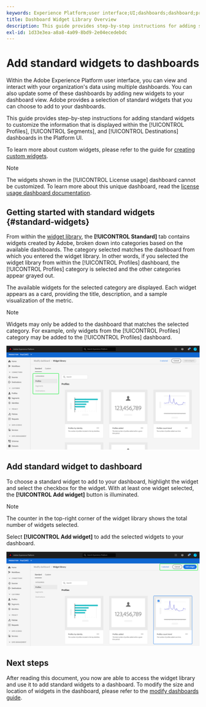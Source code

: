 ```yaml
---
keywords: Experience Platform;user interface;UI;dashboards;dashboard;profiles;segments;destinations;license usage
title: Dashboard Widget Library Overview
description: This guide provides step-by-step instructions for adding standard widgets and creating custom widgets for visualizing dashboard data in Adobe Experience Platform. 
exl-id: 1d33e3ea-a8a8-4a09-8bd9-2e04ecedebdc
---
```

# Add standard widgets to dashboards

Within the Adobe Experience Platform user interface, you can view and interact with your organization's data using multiple dashboards. You can also update some of these dashboards by adding new widgets to your dashboard view. Adobe provides a selection of standard widgets that you can choose to add to your dashboards.

This guide provides step-by-step instructions for adding standard widgets to customize the information that is displayed within the [!UICONTROL Profiles], [!UICONTROL Segments], and [!UICONTROL Destinations] dashboards in the Platform UI.

To learn more about custom widgets, please refer to the guide for [creating custom widgets](custom-widgets.md).

>[!NOTE]
>
>The widgets shown in the [!UICONTROL License usage] dashboard cannot be customized. To learn more about this unique dashboard, read the [license usage dashboard documentation](guides/license-usage.md).

## Getting started with standard widgets {#standard-widgets}

From within the [widget library](widget-library.md), the **[!UICONTROL Standard]** tab contains widgets created by Adobe, broken down into categories based on the available dashboards. The category selected matches the dashboard from which you entered the widget library. In other words, if you selected the widget library from within the [!UICONTROL Profiles] dashboard, the [!UICONTROL Profiles] category is selected and the other categories appear grayed out.

The available widgets for the selected category are displayed. Each widget appears as a card, providing the title, description, and a sample visualization of the metric.

>[!NOTE]
>
>Widgets may only be added to the dashboard that matches the selected category. For example, only widgets from the [!UICONTROL Profiles] category may be added to the [!UICONTROL Profiles] dashboard.

![](../images/customization/standard-widgets.png)

## Add standard widget to dashboard

To choose a standard widget to add to your dashboard, highlight the widget and select the checkbox for the widget. With at least one widget selected, the **[!UICONTROL Add widget]** button is illuminated.

>[!NOTE]
>
>The counter in the top-right corner of the widget library shows the total number of widgets selected.

Select **[!UICONTROL Add widget]** to add the selected widgets to your dashboard.

![](../images/customization/add-widget.png)

## Next steps

After reading this document, you now are able to access the widget library and use it to add standard widgets to a dashboard. To modify the size and location of widgets in the dashboard, please refer to the [modify dashboards guide](modify.md).
